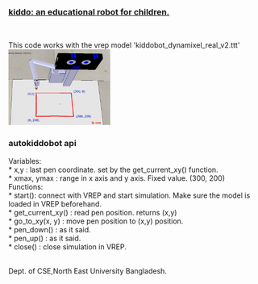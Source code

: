 <a href="https://nsojib.github.io/kiddobot.html"> <h3> kiddo: an educational robot for children.</h3></a> <br>

This code works with the vrep model 'kiddobot_dynamixel_real_v2.ttt' <br>
<img src='kiddobot_ws.png' width=40%>

### autokiddobot api <br>
Variables: <br>
    * x,y  : last pen coordinate. set by the get_current_xy() function.  <br>
    * xmax, ymax  : range in x axis and y axis. Fixed value.  (300, 200)<br>
Functions: <br>
    * start(): connect with VREP and start simulation. Make sure the model is loaded in VREP beforehand.<br>
    * get_current_xy()  : read pen position. returns (x,y)<br>
    * go_to_xy(x, y)  : move pen position to (x,y) position.<br>
    * pen_down() : as it said.<br>
    * pen_up() : as it said.<br>
    * close() : close simulation in VREP.<br><br>

Dept. of CSE,North East University Bangladesh. <br>
